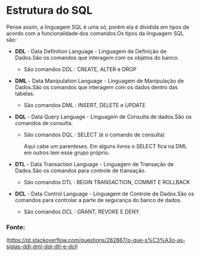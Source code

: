 # Estrutura do SQL

Pense assim, a linguagem SQL é uma só, porém ela é dividida em tipos de acordo com a funcionalidade dos comandos.Os tipos da linguagem SQL são:

- **DDL** - Data Definition Language - Linguagem de Definição de Dados.São os comandos que interagem com os objetos do banco.
    - São comandos DDL : CREATE, ALTER e DROP
- **DML** - Data Manipulation Language - Linguagem de Manipulação de Dados.São os comandos que interagem com os dados dentro das tabelas.
    - São comandos DML : INSERT, DELETE e UPDATE
- **DQL** - Data Query Language - Linguagem de Consulta de dados.São os comandos de consulta.
    - São comandos DQL : SELECT (é o comando de consulta)

        Aqui cabe um parenteses. Em alguns livros o SELECT fica na DML em outros tem esse grupo próprio.

- **DTL** - Data Transaction Language - Linguagem de Transação de Dados.São os comandos para controle de transação.
    - São comandos DTL : BEGIN TRANSACTION, COMMIT E ROLLBACK
- **DCL** - Data Control Language - Linguagem de Controle de Dados.São os comandos para controlar a parte de segurança do banco de dados.
    - São comandos DCL : GRANT, REVOKE E DENY.

### Fonte:
(https://pt.stackoverflow.com/questions/262867/o-que-s%C3%A3o-as-siglas-ddl-dml-dql-dtl-e-dcl)